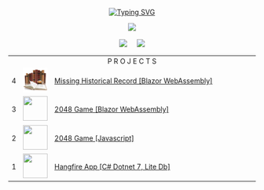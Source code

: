 

<p  align="center">
<a href="https://git.io/typing-svg"><img src="https://readme-typing-svg.demolab.com?font=Fira+Code&pause=1000&color=46F71F&center=true&vCenter=true&width=525&lines=Hello!+Welcome+to+my+profile.+I+am+htetpyie." alt="Typing SVG" /></a>
</p>

<p align="center">
      <img src="https://komarev.com/ghpvc/?username=htetpyie&style=flat-square&color=brightgreen">
</p>

<p align="center">
<img src="https://github-readme-stats.vercel.app/api?username=htetpyie&show_icons=true&theme=blue-green"></img> &nbsp; &nbsp; 
<img src="https://github-readme-stats.vercel.app/api/top-langs/?username=htetpyie&hide=css,html&layout=compact&theme=blue-green"></img>
</p>


<!---
![Top Langs](https://github-readme-stats.vercel.app/api/top-langs/?username=htetpyie&hide=css,html&layout=compact&theme=github_dark)
--->
<!---
htetpyie/htetpyie is a ✨ special ✨ repository because its `README.md` (this file) appears on your GitHub profile.
You can click the Preview link to take a look at your changes.
--->



<table align="center">
    <tr>
        <td colspan="3"  align="center">P R O J E C T S </td>
    </tr>
       <tr>
        <td>4</td>
        <td><img src="https://github.com/htetpyie/blazor-web-asm-missing-historical-record/blob/master/BlazorWebAsm.MissingHistoricalRecord/wwwroot/img/books.png" width=50 height=50></td>
        <td width=500><a target="_blank" href="https://htetpyie-blazor-web-asm-mhr.netlify.app/">Missing Historical Record [Blazor WebAssembly]</a></td>
    </tr>
     <tr>
        <td>3</td>
        <td><img src="https://htetpyie-2048-game-blazor-webasm.netlify.app/img/2048.png" width=50 height=50></td>
        <td width=500><a target="_blank" href="https://htetpyie-2048-game-blazor-webasm.netlify.app">2048 Game [Blazor WebAssembly]</a></td>
    </tr>
    <tr>
        <td>2</td>
        <td><img src="https://htetpyie-2048-game.netlify.app/2048.png" width=50 height=50></td>
        <td width=500><a target="_blank" href="https://htetpyie-2048-game.netlify.app/">2048 Game [Javascript]</a></td>
    </tr>
   <tr>
        <td>1</td>
        <td><img src="http://hangfire-app.somee.com/img/hangfire.png" width=50 height=50></td>
        <td><a target="_blank" href="http://hangfire-app.somee.com/">Hangfire App [C# Dotnet 7, Lite Db]</a></td>
    </tr>
</table>
    
 
